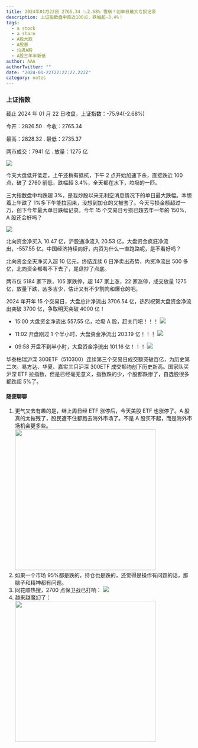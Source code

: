 ```yaml
---
title: 2024年01月22日 2765.34 📉2.68% 雪崩！创单日最大亏损记录
description: 上证指数盘中跌近100点，跌幅超-3.4%！
tags:
  - a stock
  - a share
  - A股大跌
  - A股暴
  - 垃圾A股
  - A股三年半新低
author: AAA
authorTwitter: ""
date: "2024-01-22T22:22:22.222Z"
category: notes
---
```


### 上证指数

截止 2024 年 01 月 22 日收盘，上证指数：<span class="font-semibold text-g-8">-75.94(-2.68%)</span>

今开：<span class="font-semibold text-g-6">2826.50</span> . 今收：<span class="font-semibold text-g-7">2765.34</span>

最高：<span class="font-semibold text-g-6">2828.32</span> . 最低：<span class="font-semibold text-g-8">2735.37</span>

两市成交：<span class="font-semibold">7941 亿</span> . 放量：<span class="font-semibold text-r-7">1275 亿</span>

<img src="/images/uploads/2024-01/20240122-zs-sh.png">

今天大盘低开低走，上午还稍有抵抗，下午 2 点开始加速下杀，直接跌近 100 点，破了 2760 前低，跌幅超 3.4%，全天都在水下，垃圾的一匹。

三大指数盘中均跌超 3%，是我炒股以来无利空消息情况下的单日最大跌幅。本想着上午跌了 1%多下午能拉回来，没想到加仓的又被套了。今天亏损金额超过一万，创下今年最大单日跌幅记录。今年 15 个交易日亏损已超去年一年的 150%，A 股还会好吗？

<img src="/images/uploads/2024-01/20240122-zs-bs.png">

北向资金净买入 <span class="font-semibold text-r-5">10.47 亿</span>，沪股通净流入 <span class="font-semibold text-r-5">20.53 亿</span>，大盘资金疯狂净流出，<span class="font-semibold text-g-8">-557.55 亿</span>。中国经济持续向好，内资为什么一直跑路呢，是不看好吗？

北向资金全天净买入超 10 亿元，终结连续 6 日净卖出态势，内资净流出 500 多亿，北向资金都看不下去了，尾盘抄了点底。

两市仅 <span class="font-semibold text-g-8">5184</span> 家下跌，105 家跌停，超 <span class="text-r-5">147</span> 家上涨，22 家涨停，成交放量 <span class="font-semibold text-r-7">1275 亿</span>，放量下跌，凶多吉少，估计又有不少割肉和爆仓的吧。

2024 年开年 15 个交易日，大盘总计净流出 <span class="font-semibold text-g-8">3706.54 亿</span>，热烈祝贺大盘资金净流出突破 3700 亿，争取明天突破 4000 亿！

- 15:00 大盘资金净流出 <span class="font-semibold text-g-8">557.55 亿</span>，垃圾 A 股，赶关门吧！！！
  <img src="/images/uploads/2024-01/20240122-zs-global-11.02.png">

- 11:02 开盘刚过 1 个半小时，大盘资金净流出 <span class="font-semibold text-g-7">203.19 亿</span>！！！
  <img src="/images/uploads/2024-01/20240122-zs-global-11.02.png">

- 09:58 开盘不到半小时，大盘资金净流出 <span class="font-semibold text-g-7">101.16 亿</span>！！！
  <img src="/images/uploads/2024-01/20240122-zs-global-09.58.png">

华泰柏瑞沪深 300ETF（510300）连续第三个交易日成交额突破百亿，为历史第二次。易方达、华夏、嘉实三只沪深 300ETF 成交额均创下历史新高。国家队买沪深 ETF 拉指数，但是已经毫无意义，指数跌的少，个股都跌惨了，自选股很多都跌超 5%了。

#### 随便聊聊

1. 更气又去有趣的是，继上周日经 ETF 涨停后，今天美股 ETF 也涨停了。A 股真的太摧残了，股民遭不住都跑去海外市场了。不是 A 股买不起，而是海外市场机会更多些。
   <img src="/images/uploads/2024-01/20240122-pic-3.jpg" style="width: 380px">
2. 如果一个市场 95%都是跌的，持仓也是跌的，还觉得是操作有问题的话，那脑子和精神都有问题。
3. 同花顺热搜，2700 点保卫战已打响：
   <img src="/images/uploads/2024-01/20240122-pic-1.png">
4. 越来越魔幻了：
   <img src="/images/uploads/2024-01/20240122-pic-2.jpg" style="width: 380px">

